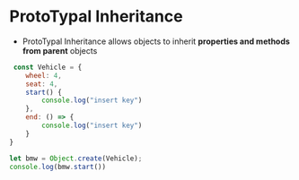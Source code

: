  # ProtoTypal Inheritance
 - ProtoTypal Inheritance allows objects to inherit **properties and methods from parent** objects
```js
 const Vehicle = {
    wheel: 4,
    seat: 4,
    start() {
        console.log("insert key")
    },
    end: () => {
        console.log("insert key")
    }
}

let bmw = Object.create(Vehicle);
console.log(bmw.start())
```